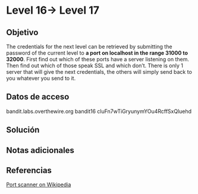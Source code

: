 
# Level 16→ Level 17

## Objetivo
The credentials for the next level can be retrieved by submitting the password of the current level to **a port on localhost in the range 31000 to 32000**. First find out which of these ports have a server listening on them. Then find out which of those speak SSL and which don’t. There is only 1 server that will give the next credentials, the others will simply send back to you whatever you send to it.
## Datos de acceso
bandit.labs.overthewire.org
bandit16
cluFn7wTiGryunymYOu4RcffSxQluehd

## Solución

## Notas adicionales

## Referencias
[Port scanner on Wikipedia](https://en.wikipedia.org/wiki/Port_scanner)